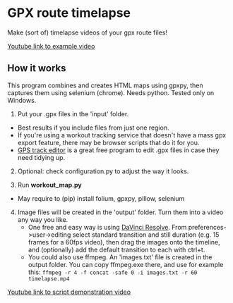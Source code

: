 # GPX route timelapse
Make (sort of) timelapse videos of your gpx route files! 

[Youtube link to example video](https://www.youtube.com/watch?v=uFagBApJx_A)

## How it works

This program combines and creates HTML maps using gpxpy, then captures them using selenium (chrome).
Needs python. Tested only on Windows.

1. Put your .gpx files in the 'input' folder. 
  - Best results if you include files from just one region.
  - If you're using a workout tracking service that doesn't have a mass gpx export feature, there may be browser scripts that do it for you.
  - [GPS track editor](http://www.gpstrackeditor.com/) is a great free program to edit .gpx files in case they need tidying up.

2. Optional: check configuration.py to adjust the way it looks.

3. Run **workout_map.py**
  - May require to (pip) install folium, gpxpy, pillow, selenium

4. Image files will be created in the 'output' folder. Turn them into a video any way you like.
   - One free and easy way is using [DaVinci Resolve](https://www.blackmagicdesign.com/products/davinciresolve). From preferences->user->editing select standard transition and still duration (e.g. 15 frames for a 60fps video), then drag the images onto the timeline, and (optionally) add the default transition to each with ctrl+t.
   - You could also use ffmpeg. An 'images.txt' file is created in the output folder. You can copy ffmpeg.exe there, and use for example this:
     `ffmpeg -r 4 -f concat -safe 0 -i images.txt -r 60 timelapse.mp4`   



[Youtube link to script demonstration video](https://www.youtube.com/watch?v=OBF14k_oCPE)

